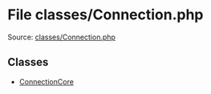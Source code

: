 File classes/Connection.php
=========

Source: [classes/Connection.php](https://github.com/PrestaShop/PrestaShop/blob/1.6.1.3/classes/Connection.php)


Classes
-------

* [ConnectionCore](class.ConnectionCore.md)

